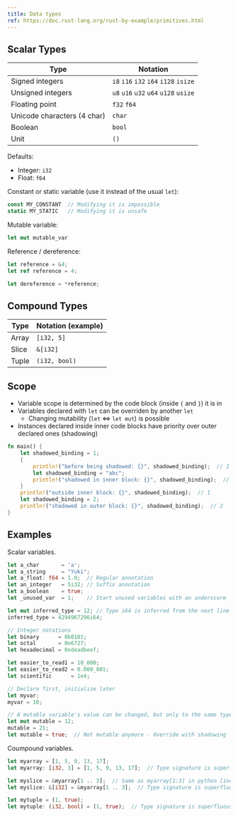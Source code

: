 ```yaml
---
title: Data types
ref: https://doc.rust-lang.org/rust-by-example/primitives.html
---
```


## Scalar Types

| Type | Notation |
| --- | --- |
| Signed integers | `i8` `i16` `i32` `i64` `i128` `isize` |
| Unsigned integers | `u8` `u16` `u32` `u64` `u128` `usize` |
| Floating point | `f32` `f64` |
| Unicode characters (4 char) | `char` |
| Boolean | `bool` |
| Unit | `()` |

Defaults:

- Integer: `i32`
- Float: `f64`

Constant or static variable (use it instead of the usual `let`):

```rust
const MY_CONSTANT  // Modifying it is impossible
static MY_STATIC   // Modifying it is unsafe
```

Mutable variable:

```rust
let mut mutable_var
```

Reference / dereference:

```rust
let reference = &4;
let ref reference = 4;

let dereference = *reference;
```

## Compound Types

| Type | Notation (example) |
| --- | --- |
| Array | `[i32, 5]` |
| Slice | `&[i32]` |
| Tuple | `(i32, bool)` |

## Scope

- Variable scope is determined by the code block (inside `{` and `}`) it is in
- Variables declared with `let` can be overriden by another `let`
  - Changing mutability (`let` ⇔ `let mut`) is possible
- Instances declared inside inner code blocks have priority over outer declared ones (shadowing)

```rust
fn main() {
    let shadowed_binding = 1;
    {
        println!("before being shadowed: {}", shadowed_binding);  // 1
        let shadowed_binding = "abc";
        println!("shadowed in inner block: {}", shadowed_binding);  // abc
    }
    println!("outside inner block: {}", shadowed_binding);  // 1
    let shadowed_binding = 2;
    println!("shadowed in outer block: {}", shadowed_binding);  // 2
}
```

## Examples

Scalar variables.

```rust
let a_char       = 'a';
let a_string     = "Yuki";
let a_float: f64 = 1.0;  // Regular annotation
let an_integer   = 5i32; // Suffix annotation
let a_boolean    = true;
let _unused_var  = 1;    // Start unused variables with an underscore

let mut inferred_type = 12; // Type i64 is inferred from the next line
inferred_type = 4294967296i64;

// Integer notations
let binary      = 0b0101;
let octal       = 0o6727;
let hexadecimal = 0xdeadbeef;

let easier_to_read1 = 10_000;
let easier_to_read2 = 0.000_001;
let scientific      = 1e4;

// Declare first, initialize later
let myvar;
myvar = 10;

// A mutable variable's value can be changed, but only to the same type
let mut mutable = 12;
mutable = 21;
let mutable = true;  // Not mutable anymore - Override with shadowing
```

Coumpound variables.

```rust
let myarray = [1, 5, 9, 13, 17];
let myarray: [i32, 3] = [1, 5, 9, 13, 17];  // Type signature is superfluous

let myslice = &myarray[1 .. 3];  // Same as myarray[1:3] in python [inclusive:exclusive]
let myslice: &[i32] = &myarray[1 .. 3];  // Type signature is superfluous

let mytuple = (1, true);
let mytuple: (i32, bool) = (1, true);  // Type signature is superfluous
```
